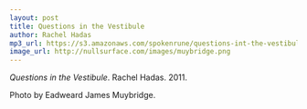 ```yaml
---
layout: post
title: Questions in the Vestibule
author: Rachel Hadas
mp3_url: https://s3.amazonaws.com/spokenrune/questions-int-the-vestibule.mp3
image_url: http://nullsurface.com/images/muybridge.png
---
```


_Questions in the Vestibule_.  Rachel Hadas.  2011.

Photo by Eadweard James Muybridge.

